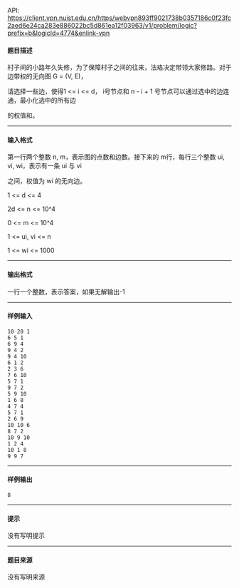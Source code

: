 API: https://client.vpn.nuist.edu.cn/https/webvpn893ff9021738b0357186c0f23fc2aed6e24ca283e886022bc5d861ea12f03963/v1/problem/logic?prefix=b&logicId=4774&enlink-vpn

#### 题目描述

村子间的小路年久失修，为了保障村子之间的往来，法珞决定带领大家修路。对于边带权的无向图 G = (V, E)，

请选择一些边，使得1 <= i <= d， i号节点和 n - i + 1 号节点可以通过选中的边连通，最小化选中的所有边

的权值和。

---

#### 输入格式

第一行两个整数 n, m，表示图的点数和边数。接下来的 m行，每行三个整数 ui, vi, wi，表示有一条 ui 与 vi 

之间，权值为 wi 的无向边。

1 <= d <= 4

2d <= n <= 10^4

0 <= m <= 10^4

1 <= ui, vi <= n

1 <= wi <= 1000

---

#### 输出格式

一行一个整数，表示答案，如果无解输出-1

---

#### 样例输入
```
10 20 1
6 5 1
6 9 4
9 4 2
9 4 10
6 1 2
2 3 6
7 6 10
5 7 1
9 7 2
5 9 10
1 6 8
4 7 4
5 7 1
2 6 9
10 10 6
8 7 2
10 9 10
1 2 4
10 1 8
9 9 7

```

---

#### 样例输出
```
8
```

---

#### 提示

没有写明提示

---

#### 题目来源

没有写明来源